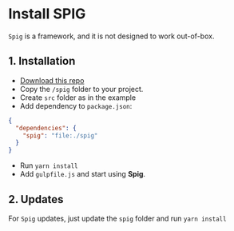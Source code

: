 # Install SPIG

`Spig` is a framework, and it is not designed to work out-of-box.

## 1. Installation

+ [Download this repo](https://github.com/igr/spig/archive/master.zip)
+ Copy the `/spig` folder to your project. 
+ Create `src` folder as in the example
+ Add dependency to `package.json`:
```json
{
  "dependencies": {
    "spig": "file:./spig"
  }
}
```
+ Run `yarn install`
+ Add `gulpfile.js` and start using **Spig**.


## 2. Updates

For `Spig` updates, just update the `spig` folder and run `yarn install`
